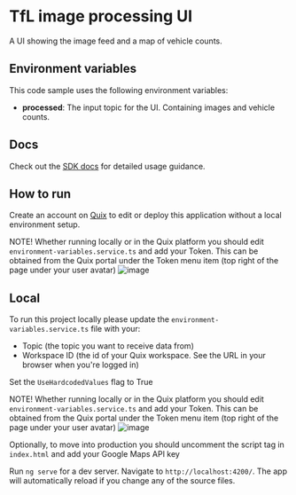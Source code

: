 # TfL image processing UI

A UI showing the image feed and a map of vehicle counts.

## Environment variables

This code sample uses the following environment variables:

- **processed**: The input topic for the UI. Containing images and vehicle counts.

## Docs

Check out the [SDK docs](https://docs.quix.io/sdk/introduction/) for detailed usage guidance.

## How to run

Create an account on [Quix](https://portal.platform.quix.ai/self-sign-up?xlink=github) to edit or deploy this application without a local environment setup.

NOTE! Whether running locally or in the Quix platform you should edit `environment-variables.service.ts` and add your Token.
This can be obtained from the Quix portal under the Token menu item (top right of the page under your user avatar)
![image](/src/assets/images/small-menu.png)

## Local

To run this project locally please update the `environment-variables.service.ts` file with your:
 - Topic (the topic you want to receive data from)
 - Workspace ID (the id of your Quix workspace. See the URL in your browser when you're logged in)

Set the `UseHardcodedValues` flag to True

NOTE! Whether running locally or in the Quix platform you should edit `environment-variables.service.ts` and add your Token.
This can be obtained from the Quix portal under the Token menu item (top right of the page under your user avatar)
![image](/src/assets/images/small-menu.png)

Optionally, to move into production you should uncomment the script tag in `index.html` and add your Google Maps API key   

Run `ng serve` for a dev server. Navigate to `http://localhost:4200/`. The app will automatically reload if you change any of the source files.

